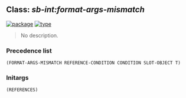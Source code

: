 ## Class: ***sb-int:format-args-mismatch***
[![package](https://img.shields.io/badge/Package-SB--INT-5f9ea0.svg?style=social&colorA=999999)](../) [![type](https://img.shields.io/badge/Type-Class-5f9ea0.svg?style=social&colorA=999999)](../#class) 

> No description.

### Precedence list
```
(FORMAT-ARGS-MISMATCH REFERENCE-CONDITION CONDITION SLOT-OBJECT T)
```
### Initargs
```
(REFERENCES)
```
